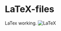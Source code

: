 # LaTeX-files
LaTex working.
![LaTeX](https://img.shields.io/badge/latex-%23008080.svg?style=for-the-badge&logo=latex&logoColor=white)
